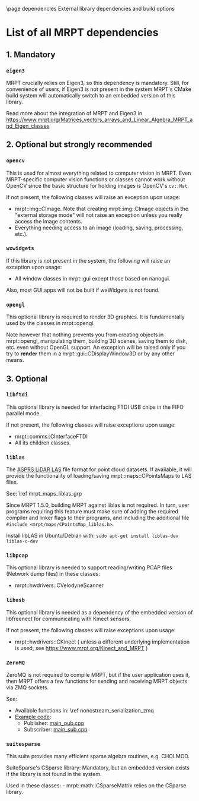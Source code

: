 \page dependencies External library dependencies and build options

# List of all MRPT dependencies

## 1. Mandatory

### `eigen3`

MRPT crucially relies on Eigen3, so this dependency is mandatory. Still, for
convenience of users, if Eigen3 is not present in the system MRPT's CMake build
system will automatically switch to an embedded version of this library.

Read more about the integration of MRPT and Eigen3 in
https://www.mrpt.org/Matrices_vectors_arrays_and_Linear_Algebra_MRPT_and_Eigen_classes

## 2. Optional but strongly recommended

### `opencv`

This is used for almost everything related to computer vision in MRPT.
Even MRPT-specific computer vision functions or classes cannot work without
OpenCV since the basic structure for holding images is OpenCV's `cv::Mat`.

If not present, the following classes will raise an exception upon usage:
- mrpt::img::CImage. Note that creating mrpt::img::CImage objects in the "external storage mode" will not raise an exception unless you really access the image contents.
- Everything needing access to an image (loading, saving, processing, etc.).


### `wxwidgets`

If this library is not present in the system, the following will raise an exception upon usage:

- All window classes in mrpt::gui except those based on nanogui.

Also, most GUI apps will not be built if wxWidgets is not found.

### `opengl`

This optional library is required to render 3D graphics. It is fundamentally
used by the classes in mrpt::opengl.

Note however that nothing prevents you from creating objects in mrpt::opengl,
manipulating them, building 3D scenes, saving them to disk, etc. even
without OpenGL support.
An exception will be raised only if you try to **render** them in
a mrpt::gui::CDisplayWindow3D or by any other means.


## 3. Optional

### `libftdi`

This optional library is needed for interfacing FTDI USB chips in the FIFO parallel mode.

If not present, the following classes will raise exceptions upon usage:
- mrpt::comms::CInterfaceFTDI
- All its children classes.


### `liblas`

The [ASPRS LiDAR LAS](http://www.liblas.org) file format for point cloud datasets.
If available, it will provide the functionality of loading/saving
mrpt::maps::CPointsMaps to LAS files.

See: \ref mrpt_maps_liblas_grp

Since MRPT 1.5.0, building MRPT against liblas is not required. In turn, user
programs requiring this feature must make sure of adding the required compiler
and linker flags to their programs, and including the additional
file `#include <mrpt/maps/CPointsMap_liblas.h>`.

Install libLAS in Ubuntu/Debian with: `sudo apt-get install liblas-dev liblas-c-dev`


### `libpcap`

This optional library is needed to support reading/writing PCAP files (Network dump files) in these classes:

- mrpt::hwdrivers::CVelodyneScanner


### `libusb`

This optional library is needed as a dependency of the embedded version of libfreenect for communicating with Kinect sensors.

If not present, the following classes will raise exceptions upon usage:
- mrpt::hwdrivers::CKinect ( unless a different underlying implementation is used, see https://www.mrpt.org/Kinect_and_MRPT )


### `ZeroMQ`

ZeroMQ is not required to compile MRPT, but if the user application uses it,
then MRPT offers a few functions for sending and receiving MRPT objects via
ZMQ sockets.

See:
- Available functions in: \ref noncstream_serialization_zmq
- [Example code](https://github.com/MRPT/mrpt/tree/master/doc/mrpt-zeromq-example):
	- Publisher: [main_pub.cpp](https://github.com/MRPT/mrpt/blob/master/doc/mrpt-zeromq-example/main_pub.cpp)
	- Subscriber: [main_sub.cpp](https://github.com/MRPT/mrpt/blob/master/doc/mrpt-zeromq-example/main_sub.cpp)

### `suitesparse`

This suite provides many efficient sparse algebra routines, e.g. CHOLMOD.

SuiteSparse's CSparse library: Mandatory, but an embedded version exists if the library is not found in the system.

Used in these classes:
	- mrpt::math::CSparseMatrix relies on the CSparse library.
